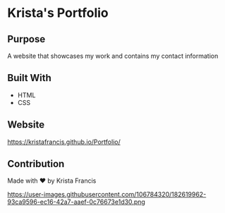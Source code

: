 # Krista's Portfolio

## Purpose

A website that showcases my work and contains my contact information

## Built With

- HTML
- CSS

## Website

https://kristafrancis.github.io/Portfolio/

## Contribution

Made with ❤️ by Krista Francis

https://user-images.githubusercontent.com/106784320/182619962-93ca9596-ec16-42a7-aaef-0c76673e1d30.png
